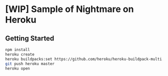 [WIP] Sample of Nightmare on Heroku
========================================

Getting Started
----------------------------------------
```bash
npm install
heroku create
heroku buildpacks:set https://github.com/heroku/heroku-buildpack-multi.git
git push heroku master
heroku open
```
